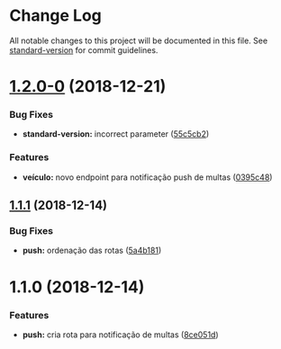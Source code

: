# Change Log

All notable changes to this project will be documented in this file. See [standard-version](https://github.com/conventional-changelog/standard-version) for commit guidelines.

<a name="1.2.0-0"></a>
# [1.2.0-0](https://github.com/prodest/api-detran/compare/v1.1.1...v1.2.0-0) (2018-12-21)


### Bug Fixes

* **standard-version:** incorrect parameter ([55c5cb2](https://github.com/prodest/api-detran/commit/55c5cb2))


### Features

* **veículo:** novo endpoint para notificação push de multas ([0395c48](https://github.com/prodest/api-detran/commit/0395c48))



<a name="1.1.1"></a>
## [1.1.1](https://github.com/prodest/api-detran/compare/v1.1.0...v1.1.1) (2018-12-14)


### Bug Fixes

* **push:** ordenação das rotas ([5a4b181](https://github.com/prodest/api-detran/commit/5a4b181))



<a name="1.1.0"></a>
# 1.1.0 (2018-12-14)


### Features

* **push:** cria rota para notificação de multas ([8ce051d](https://github.com/prodest/api-detran/commit/8ce051d))
